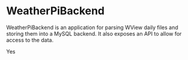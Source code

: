 # WeatherPiBackend
WeatherPiBackend is an application for parsing WView daily files and storing them into a MySQL backend. It also exposes an API
to allow for access to the data.

Yes
